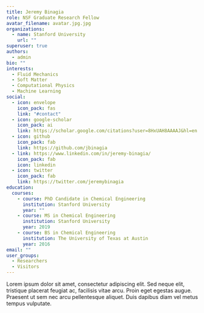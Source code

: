 ```yaml
---
title: Jeremy Binagia
role: NSF Graduate Research Fellow
avatar_filename: avatar.jpg.jpg
organizations:
  - name: Stanford University
    url: ""
superuser: true
authors:
  - admin
bio: ""
interests:
  - Fluid Mechanics
  - Soft Matter
  - Computational Physics
  - Machine Learning
social:
  - icon: envelope
    icon_pack: fas
    link: "#contact"
  - icon: google-scholar
    icon_pack: ai
    link: https://scholar.google.com/citations?user=8HxUAH8AAAAJ&hl=en
  - icon: github
    icon_pack: fab
    link: https://github.com/jbinagia
  - link: https://www.linkedin.com/in/jeremy-binagia/
    icon_pack: fab
    icon: linkedin
  - icon: twitter
    icon_pack: fab
    link: https://twitter.com/jeremybinagia
education:
  courses:
    - course: PhD Candidate in Chemical Engineering
      institution: Stanford University
      year: ""
    - course: MS in Chemical Engineering
      institution: Stanford University
      year: 2019
    - course: BS in Chemical Engineering
      institution: The University of Texas at Austin
      year: 2016
email: ""
user_groups:
  - Researchers
  - Visitors
---
```


<!--- Nelson Bighetti is a professor of artificial intelligence at the Stanford AI Lab. His research interests include distributed robotics, mobile computing and programmable matter. He leads the Robotic Neurobiology group, which develops self-reconfiguring robots, systems of self-organizing robots, and mobile sensor networks. --> 

Lorem ipsum dolor sit amet, consectetur adipiscing elit. Sed neque elit, tristique placerat feugiat ac, facilisis vitae arcu. Proin eget egestas augue. Praesent ut sem nec arcu pellentesque aliquet. Duis dapibus diam vel metus tempus vulputate.
